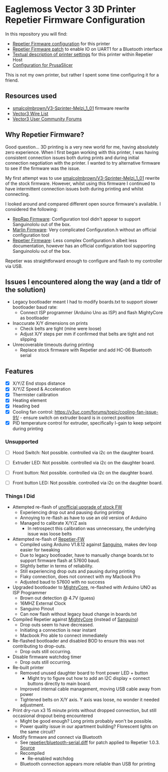 # Eaglemoss Vector 3 3D Printer Repetier Firmware Configuration

In this repository you will find:

* [Repetier Firmware configuration](repetier/Configuration.h) for this printer
* [Repetier Firmware patch](repetier/bluetooth-serial.diff) to enable IO on UART1 for a Bluetooth interface
* [Textual description of printer settings](Repetier-Host/printer-settings.md) for this printer within Repetier Host
* [Configuration for PrusaSlicer](PrusaSlicer/PrusaSlicer_config_bundle.ini)

This is not my own printer, but rather I spent some time configuring it for a friend.

## Resources used

* [smalcolmbrown/V3-Sprinter-Melzi_1_01](https://github.com/smalcolmbrown/V3-Sprinter-Melzi_1_01) firmware rewrite
* [Vector3 Wire List](https://v3uc.com/assets/Vector_3D_wire_list.pdf)
* [Vector3 User Community Forums](https://v3uc.com/)

## Why Repetier Firmware?

Good question... 3D printing is a very new world for me, having absolutely zero experience. When
I first began working with this printer, I was having consistent connection issues both during 
prints and during initial connection negotiation with the printer. I wanted to try alternative 
firmware to see if the firmware was the issue. 

My first attempt was to use [smalcolmbrown/V3-Sprinter-Melzi_1_01](https://github.com/smalcolmbrown/V3-Sprinter-Melzi_1_01) 
rewrite of the stock firmware. However, whilst using this firmware I continued to have intermittent 
connection issues both during printing and whilst connecting.

I looked around and compared different open source firmware's available. I considered the following:
 
* [RepRap Firmware](https://github.com/Duet3D/RepRapFirmware): Configuration tool didn't appear to
  support Sanguinololu out of the box.
* [Marlin Firmware](https://marlinfw.org/): Very complicated Configuration.h without an official 
  configuration tool
* [Repetier Firmware](https://www.repetier.com/documentation/repetier-firmware/): Less complex 
  Configuration.h albeit less documentation, however has an official configuration tool supporting 
  Sanguinololu out of the box.

Repetier was straightforward enough to configure and flash to my controller via USB.

## Issues I encountered along the way (and a tldr of the solution)

* Legacy bootloader meant I had to modify boards.txt to support slower bootloader baud rate:
    * Connect ISP programmer (Arduino Uno as ISP) and flash MightyCore as bootloader
* Inaccurate X/Y dimensions on prints
    * Check belts are tight (mine were loose)
    * Adjust X/Y steps per mm if confirmed that belts are tight and not slipping
* Unrecoverable timeouts during printing
    * Replace stock firmware with Repetier and add HC-06 Bluetooth serial

## Features

- [x] X/Y/Z End stops distance
- [x] X/Y/Z Speed & Acceleration
- [x] Thermister calibration
- [x] Heating element
- [x] Heading bed
- [x] Cooling fan control: https://v3uc.com/forums/topic/cooling-fan-issue-91/ - ensure switch 
      on extruder board is in correct position
- [x] PID temperature control for extruder, specifically I-gain to keep setpoint during printing

### Unsupported 

- [ ] Hood Switch: Not possible. controlled via i2c on the daughter board.
- [ ] Extruder LED: Not possible. controlled via i2c on the daughter board.
- [ ] Front button: Not possible. controlled via i2c on the daughter board.
- [ ] Front button LED: Not possible. controlled via i2c on the daughter board.


### Things I Did

* Attempted re-flash of [unofficial upgrade of stock FW](https://github.com/smalcolmbrown/V3-Sprinter-Melzi_1_01)
    * Experiencing drop out and pausing during printing
    * Annoying to re-flash as have to use an old version of Arduino
    * Managed to calibrate X/Y/Z axis
        * In retrospect this calibration was unnecessary, the underlying issue was loose belts
* Attempted re-flash of [Repetier-FW](https://www.repetier.com/documentation/repetier-firmware/)
    * Compiled using Arduino V1.8.12 against [Sanguino](https://github.com/Lauszus/Sanguino), makes dev loop easier for tweaking
    * Due to legacy bootloader, have to manually change boards.txt to support firmware flash at 57600 baud.
    * Slightly better in terms of reliability. 
    * Still experiencing drop outs and pausing during printing
    * Flaky connection, does not connect with my Macbook Pro
    * Adjusted baud to 57600 with no success
* Upgraded bootloader to [MightyCore](https://github.com/MCUdude/MightyCore), re-flashed with Arduino UNO as ISP Programmer
    * Brown out detection @ 4.7V (guess)
    * 16MHZ External Clock
    * Sanguino Pinout
    * Can now flash without legacy baud change in boards.txt
* Compiled Repetier against [MightyCore](https://github.com/MCUdude/MightyCore) (instead of [Sanguino](https://github.com/Lauszus/Sanguino))
    * Drop outs seem to have decreased.
    * Initiating a connection is near instant
    * Macbook Pro able to connect immediately
* Re-flashed bootloader and disabled BOD to ensure this was not contributing to drop-outs.
    * Drop outs still occurring.
* Disable firmware watchdog timer
    * Drop outs still occurring.
* Re-built printer
    * Removed unused daughter board to front power LED + button
        * Might try to figure out how to add an I2C display + connect buttons directly to main board.
    * Improved internal cable management, moving USB cable away from power
    * Tightened belts on X/Y axis. Y axis was loose, no wonder it needed adjustment. 
* Print dry-run x3 15 minute prints without dropped connection, but still occasional dropout being encountered
    * Might be good enough? Long prints probably won't be possible.
    * Power quality issue in our apartment building? Florescent lights on the same circuit?
* Modify firmware and connect via Bluetooth
    * See [repetier/bluetooth-serial.diff](repetier/bluetooth-serial.diff) for patch applied to 
      Repetier 1.0.3. [Source](https://forum.repetier.com/discussion/5317/second-uart-for-bluetooth-isnt-working-after-upgrade-from-0-9-2-to-1-0-1)
    * Recompiled
        * Re-enabled watchdog
    * Bluetooth connection appears more reliable than USB for printing
